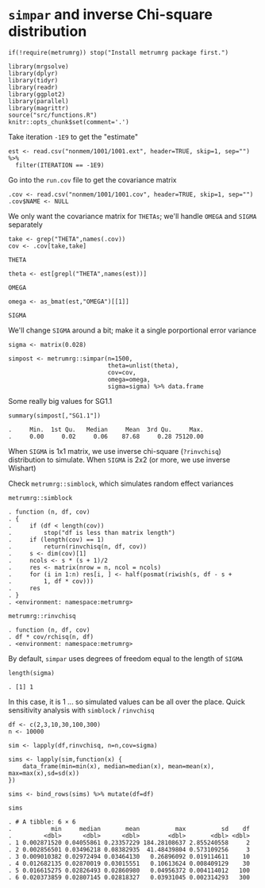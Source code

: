 `simpar` and inverse Chi-square distribution
============================================

    if(!require(metrumrg)) stop("Install metrumrg package first.")

    library(mrgsolve)
    library(dplyr)
    library(tidyr)
    library(readr)
    library(ggplot2)
    library(parallel)
    library(magrittr)
    source("src/functions.R")
    knitr::opts_chunk$set(comment='.')

Take iteration `-1E9` to get the "estimate"

    est <- read.csv("nonmem/1001/1001.ext", header=TRUE, skip=1, sep="") %>%
      filter(ITERATION == -1E9)

Go into the `run.cov` file to get the covariance matrix

    .cov <- read.csv("nonmem/1001/1001.cov", header=TRUE, skip=1, sep="")
    .cov$NAME <- NULL

We only want the covariance matrix for `THETAs`; we'll handle `OMEGA`
and `SIGMA` separately

    take <- grep("THETA",names(.cov))
    cov <- .cov[take,take]

`THETA`

    theta <- est[grepl("THETA",names(est))]

`OMEGA`

    omega <- as_bmat(est,"OMEGA")[[1]]

`SIGMA`

We'll change `SIGMA` around a bit; make it a single porportional error
variance

    sigma <- matrix(0.028)

    simpost <- metrumrg::simpar(n=1500,
                                theta=unlist(theta),
                                cov=cov,
                                omega=omega,
                                sigma=sigma) %>% data.frame

Some really big values for SG1.1

    summary(simpost[,"SG1.1"])

    .     Min.  1st Qu.   Median     Mean  3rd Qu.     Max. 
    .     0.00     0.02     0.06    87.68     0.28 75120.00

When `SIGMA` is 1x1 matrix, we use inverse chi-square (`?rinvchisq`)
distribution to simulate. When `SIGMA` is 2x2 (or more, we use inverse
Wishart)

Check `metrumrg::simblock`, which simulates random effect variances

    metrumrg::simblock

    . function (n, df, cov) 
    . {
    .     if (df < length(cov)) 
    .         stop("df is less than matrix length")
    .     if (length(cov) == 1) 
    .         return(rinvchisq(n, df, cov))
    .     s <- dim(cov)[1]
    .     ncols <- s * (s + 1)/2
    .     res <- matrix(nrow = n, ncol = ncols)
    .     for (i in 1:n) res[i, ] <- half(posmat(riwish(s, df - s + 
    .         1, df * cov)))
    .     res
    . }
    . <environment: namespace:metrumrg>

    metrumrg::rinvchisq

    . function (n, df, cov) 
    . df * cov/rchisq(n, df)
    . <environment: namespace:metrumrg>

By default, `simpar` uses degrees of freedom equal to the length of
`SIGMA`

    length(sigma)

    . [1] 1

In this case, it is 1 ... so simulated values can be all over the place.
Quick sensitivity analysis with `simblock` / `rinvchisq`

    df <- c(2,3,10,30,100,300)
    n <- 10000

    sim <- lapply(df,rinvchisq, n=n,cov=sigma)

    sims <- lapply(sim,function(x) {
        data_frame(min=min(x), median=median(x), mean=mean(x), max=max(x),sd=sd(x))
    })

    sims <- bind_rows(sims) %>% mutate(df=df)

    sims

    . # A tibble: 6 × 6
    .           min     median       mean          max          sd    df
    .         <dbl>      <dbl>      <dbl>        <dbl>       <dbl> <dbl>
    . 1 0.002871520 0.04055861 0.23357229 184.28108637 2.855240558     2
    . 2 0.002856501 0.03496218 0.08382935  41.48439804 0.573109256     3
    . 3 0.009010382 0.02972494 0.03464130   0.26896092 0.019114611    10
    . 4 0.012682135 0.02870019 0.03015551   0.10613624 0.008409129    30
    . 5 0.016615275 0.02826493 0.02860980   0.04956372 0.004114012   100
    . 6 0.020373859 0.02807145 0.02818327   0.03931045 0.002314293   300

